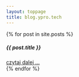 ```yaml
---
layout: toppage
title: blog.ypro.tech
---
```


<p>
  {% for post in site.posts %}
    <div class="card mt-3">
      <div class="card-body">
        <h5 class="card-title">{{ post.title }}</h5>
      </div>
      <div class="card-footer text text-end fst-italic">
        <a href="{{ post.url }}">czytaj dalej ...</a>
      </div>
    </div>
  {% endfor %}
</p>
